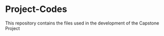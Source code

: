 # Project-Codes

This repository contains the files used in the development of the Capstone Project
